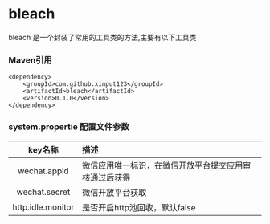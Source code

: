 # bleach
bleach 是一个封装了常用的工具类的方法,主要有以下工具类

### Maven引用
```$xslt
<dependency>
    <groupId>com.github.xinput123</groupId>
    <artifactId>bleach</artifactId>
    <version>0.1.0</version>
</dependency>
```

### system.propertie 配置文件参数
| key名称 | 描述 |
| :---: | :--- |
| wechat.appid | 微信应用唯一标识，在微信开放平台提交应用审核通过后获得 |
| wechat.secret | 微信开放平台获取 |
| http.idle.monitor | 是否开启http池回收，默认false |
